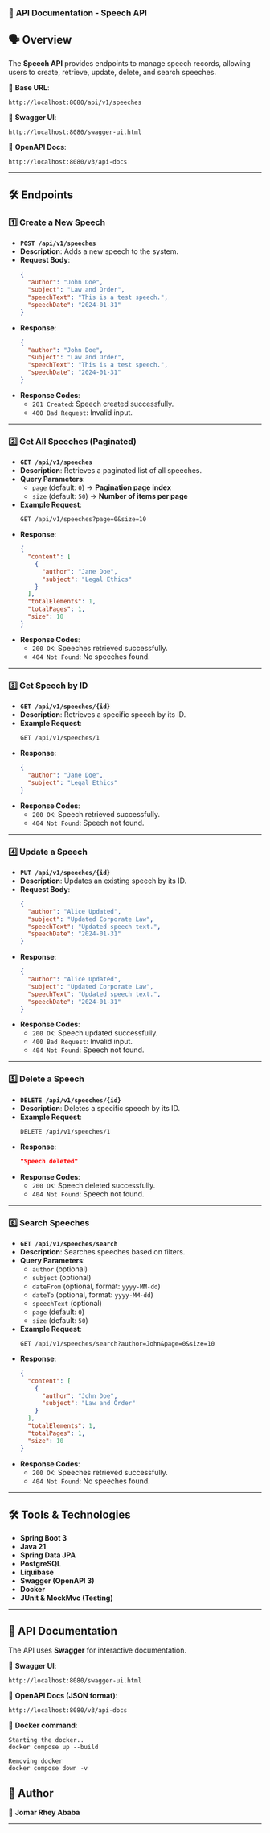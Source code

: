 ### 📌 **API Documentation - Speech API**

## **🗣️ Overview**

The **Speech API** provides endpoints to manage speech records, allowing users to create, retrieve,
update, delete, and search speeches.

📌 **Base URL**:

```
http://localhost:8080/api/v1/speeches
```

📌 **Swagger UI**:

```
http://localhost:8080/swagger-ui.html
```

📌 **OpenAPI Docs**:

```
http://localhost:8080/v3/api-docs
```

---

## **🛠️ Endpoints**

### **1️⃣ Create a New Speech**

- **`POST /api/v1/speeches`**
- **Description**: Adds a new speech to the system.
- **Request Body**:
  ```json
  {
    "author": "John Doe",
    "subject": "Law and Order",
    "speechText": "This is a test speech.",
    "speechDate": "2024-01-31"
  }
  ```
- **Response**:
  ```json
  {
    "author": "John Doe",
    "subject": "Law and Order",
    "speechText": "This is a test speech.",
    "speechDate": "2024-01-31"
  }
  ```
- **Response Codes**:
    - `201 Created`: Speech created successfully.
    - `400 Bad Request`: Invalid input.

---

### **2️⃣ Get All Speeches (Paginated)**

- **`GET /api/v1/speeches`**
- **Description**: Retrieves a paginated list of all speeches.
- **Query Parameters**:
    - `page` (default: `0`) → **Pagination page index**
    - `size` (default: `50`) → **Number of items per page**
- **Example Request**:
  ```
  GET /api/v1/speeches?page=0&size=10
  ```
- **Response**:
  ```json
  {
    "content": [
      {
        "author": "Jane Doe",
        "subject": "Legal Ethics"
      }
    ],
    "totalElements": 1,
    "totalPages": 1,
    "size": 10
  }
  ```
- **Response Codes**:
    - `200 OK`: Speeches retrieved successfully.
    - `404 Not Found`: No speeches found.

---

### **3️⃣ Get Speech by ID**

- **`GET /api/v1/speeches/{id}`**
- **Description**: Retrieves a specific speech by its ID.
- **Example Request**:
  ```
  GET /api/v1/speeches/1
  ```
- **Response**:
  ```json
  {
    "author": "Jane Doe",
    "subject": "Legal Ethics"
  }
  ```
- **Response Codes**:
    - `200 OK`: Speech retrieved successfully.
    - `404 Not Found`: Speech not found.

---

### **4️⃣ Update a Speech**

- **`PUT /api/v1/speeches/{id}`**
- **Description**: Updates an existing speech by its ID.
- **Request Body**:
  ```json
  {
    "author": "Alice Updated",
    "subject": "Updated Corporate Law",
    "speechText": "Updated speech text.",
    "speechDate": "2024-01-31"
  }
  ```
- **Response**:
  ```json
  {
    "author": "Alice Updated",
    "subject": "Updated Corporate Law",
    "speechText": "Updated speech text.",
    "speechDate": "2024-01-31"
  }
  ```
- **Response Codes**:
    - `200 OK`: Speech updated successfully.
    - `400 Bad Request`: Invalid input.
    - `404 Not Found`: Speech not found.

---

### **5️⃣ Delete a Speech**

- **`DELETE /api/v1/speeches/{id}`**
- **Description**: Deletes a specific speech by its ID.
- **Example Request**:
  ```
  DELETE /api/v1/speeches/1
  ```
- **Response**:
  ```json
  "Speech deleted"
  ```
- **Response Codes**:
    - `200 OK`: Speech deleted successfully.
    - `404 Not Found`: Speech not found.

---

### **6️⃣ Search Speeches**

- **`GET /api/v1/speeches/search`**
- **Description**: Searches speeches based on filters.
- **Query Parameters**:
    - `author` (optional)
    - `subject` (optional)
    - `dateFrom` (optional, format: `yyyy-MM-dd`)
    - `dateTo` (optional, format: `yyyy-MM-dd`)
    - `speechText` (optional)
    - `page` (default: `0`)
    - `size` (default: `50`)
- **Example Request**:
  ```
  GET /api/v1/speeches/search?author=John&page=0&size=10
  ```
- **Response**:
  ```json
  {
    "content": [
      {
        "author": "John Doe",
        "subject": "Law and Order"
      }
    ],
    "totalElements": 1,
    "totalPages": 1,
    "size": 10
  }
  ```
- **Response Codes**:
    - `200 OK`: Speeches retrieved successfully.
    - `404 Not Found`: No speeches found.

---

## **🛠️ Tools & Technologies**

- **Spring Boot 3**
- **Java 21**
- **Spring Data JPA**
- **PostgreSQL**
- **Liquibase**
- **Swagger (OpenAPI 3)**
- **Docker**
- **JUnit & MockMvc (Testing)**

---

## **🔗 API Documentation**

The API uses **Swagger** for interactive documentation.

📌 **Swagger UI**:

```
http://localhost:8080/swagger-ui.html
```

📌 **OpenAPI Docs (JSON format)**:

```
http://localhost:8080/v3/api-docs
```

📌 **Docker command**:

```
Starting the docker..
docker compose up --build

Removing docker
docker compose down -v
```

## **🚀 Author**

👤 **Jomar Rhey Ababa**

---